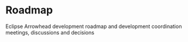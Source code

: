 # Roadmap
Eclipse Arrowhead development roadmap and development coordination meetings, discussions and decisions 
